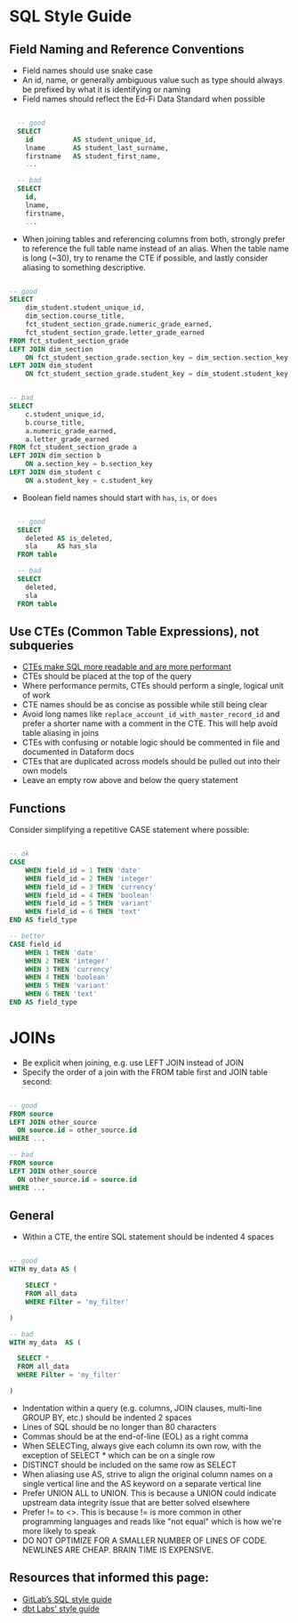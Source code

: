 # SQL Style Guide

## Field Naming and Reference Conventions

* Field names should use snake case
* An id, name, or generally ambiguous value such as type should always be prefixed by what it is identifying or naming
* Field names should reflect the Ed-Fi Data Standard when possible

```sql

  -- good
  SELECT
    id          AS student_unique_id,
    lname       AS student_last_surname,
    firstname   AS student_first_name,
    ...

  -- bad
  SELECT
    id,
    lname,
    firstname,
    ...

```

* When joining tables and referencing columns from both, strongly prefer to reference the full table name instead of an alias. When the table name is long (~30), try to rename the CTE if possible, and lastly consider aliasing to something descriptive.

```sql

-- good
SELECT    
    dim_student.student_unique_id,
    dim_section.course_title,
    fct_student_section_grade.numeric_grade_earned,
    fct_student_section_grade.letter_grade_earned
FROM fct_student_section_grade
LEFT JOIN dim_section
    ON fct_student_section_grade.section_key = dim_section.section_key
LEFT JOIN dim_student
    ON fct_student_section_grade.student_key = dim_student.student_key


-- bad
SELECT    
    c.student_unique_id,
    b.course_title,
    a.numeric_grade_earned,
    a.letter_grade_earned
FROM fct_student_section_grade a
LEFT JOIN dim_section b
    ON a.section_key = b.section_key
LEFT JOIN dim_student c
    ON a.student_key = c.student_key

```

* Boolean field names should start with `has`, `is`, or `does`

```sql

  -- good
  SELECT
    deleted AS is_deleted,
    sla     AS has_sla
  FROM table

  -- bad
  SELECT
    deleted,
    sla
  FROM table

  ```


## Use CTEs (Common Table Expressions), not subqueries

* [CTEs make SQL more readable and are more performant](https://www.alisa-in.tech/post/2019-10-02-ctes/)
* CTEs should be placed at the top of the query
* Where performance permits, CTEs should perform a single, logical unit of work
* CTE names should be as concise as possible while still being clear
* Avoid long names like `replace_account_id_with_master_record_id` and prefer a shorter name with a comment in the CTE. This will help avoid table aliasing in joins
* CTEs with confusing or notable logic should be commented in file and documented in Dataform docs
* CTEs that are duplicated across models should be pulled out into their own models
* Leave an empty row above and below the query statement

## Functions
Consider simplifying a repetitive CASE statement where possible:

```sql

-- ok
CASE
    WHEN field_id = 1 THEN 'date'
    WHEN field_id = 2 THEN 'integer'
    WHEN field_id = 3 THEN 'currency'
    WHEN field_id = 4 THEN 'boolean'
    WHEN field_id = 5 THEN 'variant'
    WHEN field_id = 6 THEN 'text'
END AS field_type

-- better
CASE field_id
    WHEN 1 THEN 'date'
    WHEN 2 THEN 'integer'
    WHEN 3 THEN 'currency'
    WHEN 4 THEN 'boolean'
    WHEN 5 THEN 'variant'
    WHEN 6 THEN 'text'
END AS field_type

```


# JOINs

* Be explicit when joining, e.g. use LEFT JOIN instead of JOIN
* Specify the order of a join with the FROM table first and JOIN table second:

```sql

-- good
FROM source
LEFT JOIN other_source
  ON source.id = other_source.id
WHERE ...

-- bad
FROM source
LEFT JOIN other_source
  ON other_source.id = source.id
WHERE ...

```


## General
* Within a CTE, the entire SQL statement should be indented 4 spaces

```sql

-- good
WITH my_data AS (

    SELECT *
    FROM all_data
    WHERE Filter = 'my_filter'

)

-- bad
WITH my_data  AS (

  SELECT *
  FROM all_data
  WHERE Filter = 'my_filter'

)

```

* Indentation within a query (e.g. columns, JOIN clauses, multi-line GROUP BY, etc.) should be indented 2 spaces
* Lines of SQL should be no longer than 80 characters
* Commas should be at the end-of-line (EOL) as a right comma
* When SELECTing, always give each column its own row, with the exception of SELECT * which can be on a single row
* DISTINCT should be included on the same row as SELECT
* When aliasing use AS, strive to align the original column names on a single vertical line and the AS keyword on a separate vertical line
* Prefer UNION ALL to UNION. This is because a UNION could indicate upstream data integrity issue that are better solved elsewhere
* Prefer != to <>. This is because != is more common in other programming languages and reads like "not equal" which is how we're more likely to speak
* DO NOT OPTIMIZE FOR A SMALLER NUMBER OF LINES OF CODE. NEWLINES ARE CHEAP. BRAIN TIME IS EXPENSIVE.



## Resources that informed this page:
* [GitLab’s SQL style guide](https://about.gitlab.com/handbook/business-technology/data-team/platform/sql-style-guide/)
* [dbt Labs' style guide](https://github.com/dbt-labs/corp/blob/master/dbt_style_guide.md)
